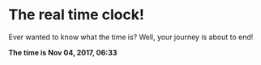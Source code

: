 # The real time clock!

Ever wanted to know what the time is? Well, your journey is about to end!

**The time is Nov 04, 2017, 06:33**